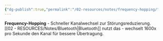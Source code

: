 ```yaml
---
{"dg-publish":true,"permalink":"/02-resources/notes/frequency-hopping/","tags":["informatik/netzwerk/wifi"],"noteIcon":"","updated":"2025-09-10T16:35:17.000+02:00"}
---
```



**Frequency-Hopping** - Schneller Kanalwechsel zur Störungsreduzierung.
[[02 - RESOURCES/Notes/Bluetooth\|Bluetooth]] nutzt das - wechselt 1600x pro Sekunde den Kanal für bessere Übertragung.
